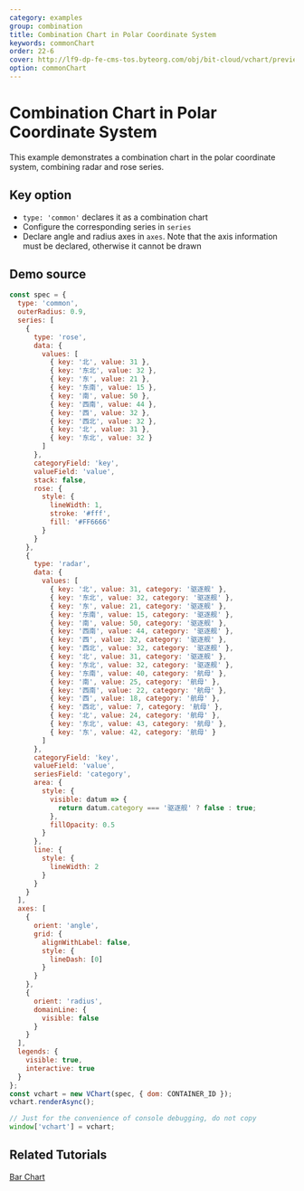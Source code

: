 ```yaml
---
category: examples
group: combination
title: Combination Chart in Polar Coordinate System
keywords: commonChart
order: 22-6
cover: http://lf9-dp-fe-cms-tos.byteorg.com/obj/bit-cloud/vchart/preview/combination/polar-combine.png
option: commonChart
---
```


# Combination Chart in Polar Coordinate System

This example demonstrates a combination chart in the polar coordinate system, combining radar and rose series.

## Key option

- `type: 'common'` declares it as a combination chart
- Configure the corresponding series in `series`
- Declare angle and radius axes in `axes`. Note that the axis information must be declared, otherwise it cannot be drawn

## Demo source

```javascript livedemo
const spec = {
  type: 'common',
  outerRadius: 0.9,
  series: [
    {
      type: 'rose',
      data: {
        values: [
          { key: '北', value: 31 },
          { key: '东北', value: 32 },
          { key: '东', value: 21 },
          { key: '东南', value: 15 },
          { key: '南', value: 50 },
          { key: '西南', value: 44 },
          { key: '西', value: 32 },
          { key: '西北', value: 32 },
          { key: '北', value: 31 },
          { key: '东北', value: 32 }
        ]
      },
      categoryField: 'key',
      valueField: 'value',
      stack: false,
      rose: {
        style: {
          lineWidth: 1,
          stroke: '#fff',
          fill: '#FF6666'
        }
      }
    },
    {
      type: 'radar',
      data: {
        values: [
          { key: '北', value: 31, category: '驱逐舰' },
          { key: '东北', value: 32, category: '驱逐舰' },
          { key: '东', value: 21, category: '驱逐舰' },
          { key: '东南', value: 15, category: '驱逐舰' },
          { key: '南', value: 50, category: '驱逐舰' },
          { key: '西南', value: 44, category: '驱逐舰' },
          { key: '西', value: 32, category: '驱逐舰' },
          { key: '西北', value: 32, category: '驱逐舰' },
          { key: '北', value: 31, category: '驱逐舰' },
          { key: '东北', value: 32, category: '驱逐舰' },
          { key: '东南', value: 40, category: '航母' },
          { key: '南', value: 25, category: '航母' },
          { key: '西南', value: 22, category: '航母' },
          { key: '西', value: 18, category: '航母' },
          { key: '西北', value: 7, category: '航母' },
          { key: '北', value: 24, category: '航母' },
          { key: '东北', value: 43, category: '航母' },
          { key: '东', value: 42, category: '航母' }
        ]
      },
      categoryField: 'key',
      valueField: 'value',
      seriesField: 'category',
      area: {
        style: {
          visible: datum => {
            return datum.category === '驱逐舰' ? false : true;
          },
          fillOpacity: 0.5
        }
      },
      line: {
        style: {
          lineWidth: 2
        }
      }
    }
  ],
  axes: [
    {
      orient: 'angle',
      grid: {
        alignWithLabel: false,
        style: {
          lineDash: [0]
        }
      }
    },
    {
      orient: 'radius',
      domainLine: {
        visible: false
      }
    }
  ],
  legends: {
    visible: true,
    interactive: true
  }
};
const vchart = new VChart(spec, { dom: CONTAINER_ID });
vchart.renderAsync();

// Just for the convenience of console debugging, do not copy
window['vchart'] = vchart;
```

## Related Tutorials

[Bar Chart](link)
